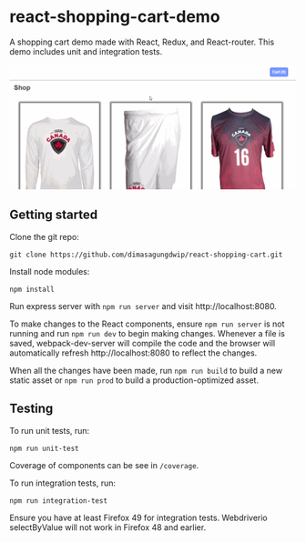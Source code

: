 # react-shopping-cart-demo

A shopping cart demo made with React, Redux, and React-router. This demo
includes unit and integration tests.

![React Shopping Cart Demo](./img/react-shopping-cart.gif "React Shopping Cart Demo")


## Getting started

Clone the git repo:

```
git clone https://github.com/dimasagungdwip/react-shopping-cart.git
```

Install node modules:

```
npm install
```

Run express server with `npm run server` and visit http://localhost:8080.

To make changes to the React components, ensure `npm run server` is not running
and run `npm run dev` to begin making changes. Whenever a file is saved,
webpack-dev-server will compile the code and the browser will automatically
refresh http://localhost:8080 to reflect the changes.

When all the changes have been made, run `npm run build` to build a new static
asset or `npm run prod` to build a production-optimized asset.

## Testing

To run unit tests, run:

```
npm run unit-test
```

Coverage of components can be see in `/coverage`.

To run integration tests, run:

```
npm run integration-test
```

Ensure you have at least Firefox 49 for integration tests. Webdriverio
selectByValue will not work in Firefox 48 and earlier.
